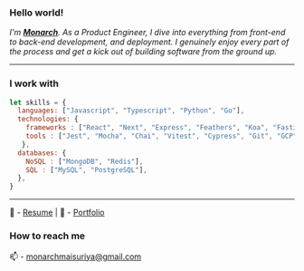


<!-- <img margin="auto" src="https://i.ibb.co/h29DXtb/w.png"/> -->

### Hello world!

<p>
  <em>
   I'm <a href="https://www.about.me/monarchmaisuriya" target="_blank"> <b>Monarch</b></a>. As a Product Engineer, I dive into everything from front-end to back-end  development, and deployment. I genuinely enjoy every part of the process and get a kick out of building software from the ground up. <br>
  </em>  
</p>
<hr>

### I work with 

```javascript
let skills = {
  languages: ["Javascript", "Typescript", "Python", "Go"],
  technologies: {
    frameworks : ["React", "Next", "Express", "Feathers", "Koa", "Fastify", "Django", "Flask", "FastAPI", "Fiber"],
    tools : ["Jest", "Mocha", "Chai", "Vitest", "Cypress", "Git", "GCP", "AWS", "Docker", "Kubernetes"]
   },
  databases: {
    NoSQL : ["MongoDB", "Redis"],
    SQL : ["MySQL", "PostgreSQL"],
  },
}
```

<hr>


📝 - [Resume](https://docs.google.com/document/d/e/2PACX-1vQvIEZ9MHsreLu1uICM5mJAVveYp-Gwe4cCJ328dXm3W7qALVXG6AtIBhEG1efMdJMS2Ck9RgPCkXBL/pub) | 🔭 - [Portfolio](https://ingeniousambivert.github.io/portfolio/)

### How to reach me

📫 - <a href="mailto:monarchmaisuriya@gmail.com">monarchmaisuriya@gmail.com</a>




<!--
**ingeniousambivert/ingeniousambivert** is a ✨ _special_ ✨ repository because its `README.md` (this file) appears on your GitHub profile.

Here are some ideas to get you started:

- 🔭 I’m currently working on ...
- 🌱 I’m currently learning ...
- 👯 I’m looking to collaborate on ...
- 🤔 I’m looking for help with ...
- 💬 Ask me about ...
- 😄 Pronouns: ...
- ⚡ Fun fact: ...

-->
